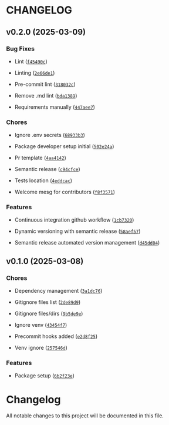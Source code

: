 # CHANGELOG


## v0.2.0 (2025-03-09)

### Bug Fixes

- Lint
  ([`f45490c`](https://github.com/Saharsh1005/openvision/commit/f45490cd036f042313b752926a92d073e32328a6))

- Linting
  ([`2e66de1`](https://github.com/Saharsh1005/openvision/commit/2e66de1d23540396456b83edf0ae9b0c64d49bab))

- Pre-commit lint
  ([`318032c`](https://github.com/Saharsh1005/openvision/commit/318032cbead81d786c6a35bdfac161c0e1b3e3d9))

- Remove .md lint
  ([`bda1389`](https://github.com/Saharsh1005/openvision/commit/bda13893405b1ff978004a33acb0daccaaca8c53))

- Requirements manually
  ([`447aee7`](https://github.com/Saharsh1005/openvision/commit/447aee79f7e47f375943cb8d2a19a992c216eb7e))

### Chores

- Ignore .env secrets
  ([`68933b3`](https://github.com/Saharsh1005/openvision/commit/68933b346712c6b1725e6f9d3754456d514bf328))

- Package developer setup initial
  ([`502e24a`](https://github.com/Saharsh1005/openvision/commit/502e24a99378a668d667c124a047c56116a3498a))

- Pr template
  ([`4aa4142`](https://github.com/Saharsh1005/openvision/commit/4aa4142576556b3c021cc0bd8c55f0c74885a310))

- Semantic release
  ([`c94cfce`](https://github.com/Saharsh1005/openvision/commit/c94cfce54b37a1eaa201a8ed5e10c5e82e497d28))

- Tests location
  ([`4eddcac`](https://github.com/Saharsh1005/openvision/commit/4eddcacb16b1389225fe174966ae213a3b893988))

- Welcome mesg for contributors
  ([`f8f3571`](https://github.com/Saharsh1005/openvision/commit/f8f35716f2832b6cad8eef13d95b973dc33b2332))

### Features

- Continuous integration github workflow
  ([`1cb7320`](https://github.com/Saharsh1005/openvision/commit/1cb7320ac7d5a57966ea9f6c6575acd936f6f894))

- Dynamic versioning with semantic release
  ([`58aef57`](https://github.com/Saharsh1005/openvision/commit/58aef57b39ef7c28a1e1f1d718b03db515f13d9d))

- Semantic release automated version management
  ([`d45dd04`](https://github.com/Saharsh1005/openvision/commit/d45dd040944a1cf716fc9fd3b321ff38a41a998d))


## v0.1.0 (2025-03-08)

### Chores

- Dependency management
  ([`3a1dc76`](https://github.com/Saharsh1005/openvision/commit/3a1dc76c18fa6d749681e80e5f35cabb0ca84386))

- Gitignore files list
  ([`2de89d9`](https://github.com/Saharsh1005/openvision/commit/2de89d96f89887a9c3500f310553ec78efc11bf7))

- Gitignore files/dirs
  ([`9b5de9e`](https://github.com/Saharsh1005/openvision/commit/9b5de9ea3db222d3e5e10407d4d8ce9f7002aea1))

- Ignore venv
  ([`43454f7`](https://github.com/Saharsh1005/openvision/commit/43454f720aacb776197ca751944079ec0ea3889c))

- Precommit hooks added
  ([`e2d8f25`](https://github.com/Saharsh1005/openvision/commit/e2d8f25ec4e5fb1298cc8f97ff5e86b42ce0b32f))

- Venv ignore
  ([`257546d`](https://github.com/Saharsh1005/openvision/commit/257546d3444067ecf0fcb3ad6fb8b6d8784e5d34))

### Features

- Package setup
  ([`6b2f23e`](https://github.com/Saharsh1005/openvision/commit/6b2f23e0e2a90bf9365947e3ddcc221ca11b4016))
# Changelog

All notable changes to this project will be documented in this file.

